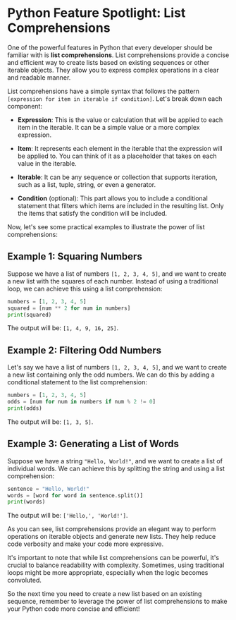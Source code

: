 # Python Feature Spotlight: List Comprehensions

One of the powerful features in Python that every developer should be familiar with is **list comprehensions**. List comprehensions provide a concise and efficient way to create lists based on existing sequences or other iterable objects. They allow you to express complex operations in a clear and readable manner.

List comprehensions have a simple syntax that follows the pattern `[expression for item in iterable if condition]`. Let's break down each component:

- **Expression**: This is the value or calculation that will be applied to each item in the iterable. It can be a simple value or a more complex expression.

- **Item**: It represents each element in the iterable that the expression will be applied to. You can think of it as a placeholder that takes on each value in the iterable.

- **Iterable**: It can be any sequence or collection that supports iteration, such as a list, tuple, string, or even a generator.

- **Condition** (optional): This part allows you to include a conditional statement that filters which items are included in the resulting list. Only the items that satisfy the condition will be included.

Now, let's see some practical examples to illustrate the power of list comprehensions:

## Example 1: Squaring Numbers

Suppose we have a list of numbers `[1, 2, 3, 4, 5]`, and we want to create a new list with the squares of each number. Instead of using a traditional loop, we can achieve this using a list comprehension:

```python
numbers = [1, 2, 3, 4, 5]
squared = [num ** 2 for num in numbers]
print(squared)
```

The output will be: `[1, 4, 9, 16, 25]`.

## Example 2: Filtering Odd Numbers

Let's say we have a list of numbers `[1, 2, 3, 4, 5]`, and we want to create a new list containing only the odd numbers. We can do this by adding a conditional statement to the list comprehension:

```python
numbers = [1, 2, 3, 4, 5]
odds = [num for num in numbers if num % 2 != 0]
print(odds)
```

The output will be: `[1, 3, 5]`.

## Example 3: Generating a List of Words

Suppose we have a string `"Hello, World!"`, and we want to create a list of individual words. We can achieve this by splitting the string and using a list comprehension:

```python
sentence = "Hello, World!"
words = [word for word in sentence.split()]
print(words)
```

The output will be: `['Hello,', 'World!']`.

As you can see, list comprehensions provide an elegant way to perform operations on iterable objects and generate new lists. They help reduce code verbosity and make your code more expressive.

It's important to note that while list comprehensions can be powerful, it's crucial to balance readability with complexity. Sometimes, using traditional loops might be more appropriate, especially when the logic becomes convoluted.

So the next time you need to create a new list based on an existing sequence, remember to leverage the power of list comprehensions to make your Python code more concise and efficient!
